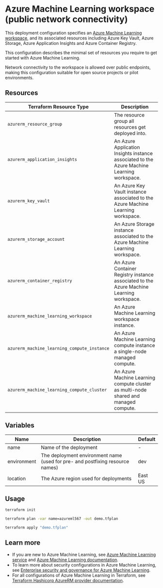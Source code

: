 # Azure Machine Learning workspace (public network connectivity)

This deployment configuration specifies an [Azure Machine Learning workspace](https://docs.microsoft.com/en-us/azure/machine-learning/concept-workspace),
and its associated resources including Azure Key Vault, Azure Storage, Azure Application Insights and Azure Container Registry.

This configuration describes the minimal set of resources you require to get started with Azure Machine Learning.

Network connectivity to the workspace is allowed over public endpoints, making this configuration suitable for open source projects or pilot environments.

## Resources

| Terraform Resource Type                     | Description                                                                                |
| ------------------------------------------- | ------------------------------------------------------------------------------------------ |
| `azurerm_resource_group`                    | The resource group all resources get deployed into.                                        |
| `azurerm_application_insights`              | An Azure Application Insights instance associated to the Azure Machine Learning workspace. |
| `azurerm_key_vault`                         | An Azure Key Vault instance associated to the Azure Machine Learning workspace.            |
| `azurerm_storage_account`                   | An Azure Storage instance associated to the Azure Machine Learning workspace.              |
| `azurerm_container_registry`                | An Azure Container Registry instance associated to the Azure Machine Learning workspace.   |
| `azurerm_machine_learning_workspace`        | An Azure Machine Learning workspace instance.                                              |
| `azurerm_machine_learning_compute_instance` | An Azure Machine Learning compute instance a single-node managed compute.                  |
| `azurerm_machine_learning_compute_cluster`  | An Azure Machine Learning compute cluster as multi-node shared and managed compute.        |

## Variables

| Name        | Description                                                                   | Default |
| ----------- | ----------------------------------------------------------------------------- | ------- |
| name        | Name of the deployment                                                        | -       |
| environment | The deployment environment name (used for pre- and postfixing resource names) | dev     |
| location    | The Azure region used for deployments                                         | East US |

## Usage

```bash
terraform init

terraform plan -var name=azureml567 -out demo.tfplan

terraform apply "demo.tfplan"
```

## Learn more

- If you are new to Azure Machine Learning, see [Azure Machine Learning service](https://azure.microsoft.com/services/machine-learning-service/) and [Azure Machine Learning documentation](https://docs.microsoft.com/azure/machine-learning/).
- To learn more about security configurations in Azure Machine Learning, see [Enterprise security and governance for Azure Machine Learning](https://docs.microsoft.com/en-us/azure/machine-learning/concept-enterprise-security).
- For all configurations of Azure Machine Learning in Terraform, see [Terraform Hashicorp AzureRM provider documentation](https://registry.terraform.io/providers/hashicorp/azurerm/latest/docs/resources/machine_learning_workspace).
